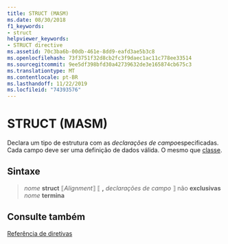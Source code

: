 ```yaml
---
title: STRUCT (MASM)
ms.date: 08/30/2018
f1_keywords:
- struct
helpviewer_keywords:
- STRUCT directive
ms.assetid: 70c3ba6b-00db-461e-8dd9-eafd3ae5b3c8
ms.openlocfilehash: 73f3751f32d8cb2fc3f9daec1ac11c778ee33514
ms.sourcegitcommit: 9ee5df398bfd30a42739632de3e165874cb675c3
ms.translationtype: MT
ms.contentlocale: pt-BR
ms.lasthandoff: 11/22/2019
ms.locfileid: "74393576"
---
```

# <a name="struct-masm"></a>STRUCT (MASM)

Declara um tipo de estrutura com as *declarações de campo*especificadas. Cada campo deve ser uma definição de dados válida. O mesmo que [classe](../../assembler/masm/struc.md).

## <a name="syntax"></a>Sintaxe

> *nome* **struct** ⟦*Alignment*⟧ ⟦ __,__ *declarações de campo* ⟧ não **exclusivas**\
> *nome* **termina**

## <a name="see-also"></a>Consulte também

[Referência de diretivas](../../assembler/masm/directives-reference.md)
